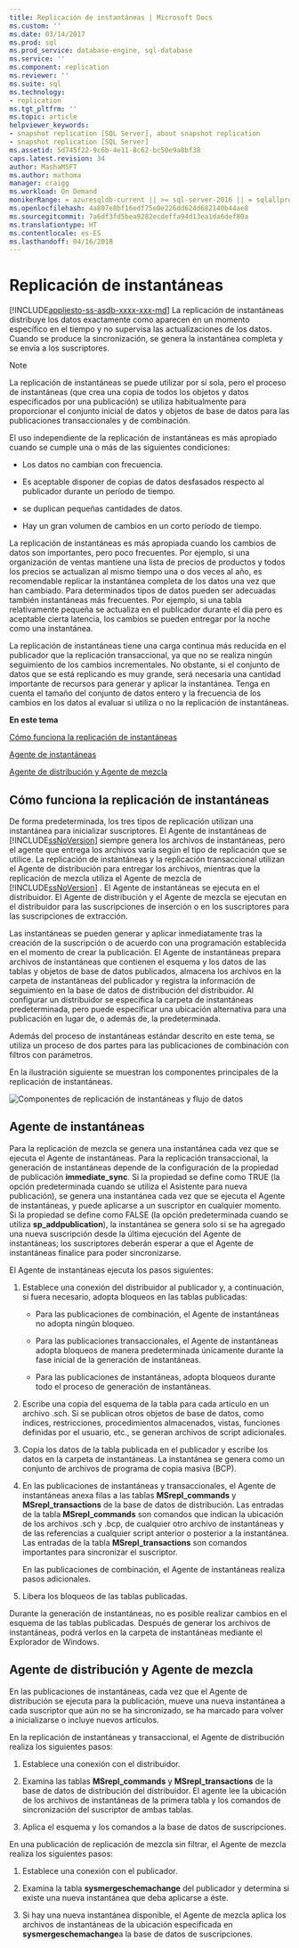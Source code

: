 ```yaml
---
title: Replicación de instantáneas | Microsoft Docs
ms.custom: ''
ms.date: 03/14/2017
ms.prod: sql
ms.prod_service: database-engine, sql-database
ms.service: ''
ms.component: replication
ms.reviewer: ''
ms.suite: sql
ms.technology:
- replication
ms.tgt_pltfrm: ''
ms.topic: article
helpviewer_keywords:
- snapshot replication [SQL Server], about snapshot replication
- snapshot replication [SQL Server]
ms.assetid: 5d745f22-9c6b-4e11-8c62-bc50e9a8bf38
caps.latest.revision: 34
author: MashaMSFT
ms.author: mathoma
manager: craigg
ms.workload: On Demand
monikerRange: = azuresqldb-current || >= sql-server-2016 || = sqlallproducts-allversions
ms.openlocfilehash: 4a807e8bf16edf75e0e226dd624d682140b44ae8
ms.sourcegitcommit: 7a6df3fd5bea9282ecdeffa94d13ea1da6def80a
ms.translationtype: HT
ms.contentlocale: es-ES
ms.lasthandoff: 04/16/2018
---
```

# <a name="snapshot-replication"></a>Replicación de instantáneas
[!INCLUDE[appliesto-ss-asdb-xxxx-xxx-md](../../includes/appliesto-ss-asdb-xxxx-xxx-md.md)]
  La replicación de instantáneas distribuye los datos exactamente como aparecen en un momento específico en el tiempo y no supervisa las actualizaciones de los datos. Cuando se produce la sincronización, se genera la instantánea completa y se envía a los suscriptores.  
  
> [!NOTE]  
>  La replicación de instantáneas se puede utilizar por sí sola, pero el proceso de instantáneas (que crea una copia de todos los objetos y datos especificados por una publicación) se utiliza habitualmente para proporcionar el conjunto inicial de datos y objetos de base de datos para las publicaciones transaccionales y de combinación.  
  
 El uso independiente de la replicación de instantáneas es más apropiado cuando se cumple una o más de las siguientes condiciones:  
  
-   Los datos no cambian con frecuencia.  
  
-   Es aceptable disponer de copias de datos desfasados respecto al publicador durante un período de tiempo.  
  
-   se duplican pequeñas cantidades de datos.  
  
-   Hay un gran volumen de cambios en un corto período de tiempo.  
  
 La replicación de instantáneas es más apropiada cuando los cambios de datos son importantes, pero poco frecuentes. Por ejemplo, si una organización de ventas mantiene una lista de precios de productos y todos los precios se actualizan al mismo tiempo una o dos veces al año, es recomendable replicar la instantánea completa de los datos una vez que han cambiado. Para determinados tipos de datos pueden ser adecuadas también instantáneas más frecuentes. Por ejemplo, si una tabla relativamente pequeña se actualiza en el publicador durante el día pero es aceptable cierta latencia, los cambios se pueden entregar por la noche como una instantánea.  
  
 La replicación de instantáneas tiene una carga continua más reducida en el publicador que la replicación transaccional, ya que no se realiza ningún seguimiento de los cambios incrementales. No obstante, si el conjunto de datos que se está replicando es muy grande, será necesaria una cantidad importante de recursos para generar y aplicar la instantánea. Tenga en cuenta el tamaño del conjunto de datos entero y la frecuencia de los cambios en los datos al evaluar si utiliza o no la replicación de instantáneas.  
  
 **En este tema**  
  
 [Cómo funciona la replicación de instantáneas](#HowWorks)  
  
 [Agente de instantáneas](#SnapshotAgent)  
  
 [Agente de distribución y Agente de mezcla](#DistAgent)  
  
##  <a name="HowWorks"></a> Cómo funciona la replicación de instantáneas  
 De forma predeterminada, los tres tipos de replicación utilizan una instantánea para inicializar suscriptores. El Agente de instantáneas de [!INCLUDE[ssNoVersion](../../includes/ssnoversion-md.md)] siempre genera los archivos de instantáneas, pero el agente que entrega los archivos varía según el tipo de replicación que se utilice. La replicación de instantáneas y la replicación transaccional utilizan el Agente de distribución para entregar los archivos, mientras que la replicación de mezcla utiliza el Agente de mezcla de [!INCLUDE[ssNoVersion](../../includes/ssnoversion-md.md)] . El Agente de instantáneas se ejecuta en el distribuidor. El Agente de distribución y el Agente de mezcla se ejecutan en el distribuidor para las suscripciones de inserción o en los suscriptores para las suscripciones de extracción.  
  
 Las instantáneas se pueden generar y aplicar inmediatamente tras la creación de la suscripción o de acuerdo con una programación establecida en el momento de crear la publicación. El Agente de instantáneas prepara archivos de instantáneas que contienen el esquema y los datos de las tablas y objetos de base de datos publicados, almacena los archivos en la carpeta de instantáneas del publicador y registra la información de seguimiento en la base de datos de distribución del distribuidor. Al configurar un distribuidor se especifica la carpeta de instantáneas predeterminada, pero puede especificar una ubicación alternativa para una publicación en lugar de, o además de, la predeterminada.  
  
 Además del proceso de instantáneas estándar descrito en este tema, se utiliza un proceso de dos partes para las publicaciones de combinación con filtros con parámetros.  
  
 En la ilustración siguiente se muestran los componentes principales de la replicación de instantáneas.  
  
 ![Componentes de replicación de instantáneas y flujo de datos](../../relational-databases/replication/media/snapshot.gif "Componentes de replicación de instantáneas y flujo de datos")  
  
##  <a name="SnapshotAgent"></a> Agente de instantáneas  
 Para la replicación de mezcla se genera una instantánea cada vez que se ejecuta el Agente de instantáneas. Para la replicación transaccional, la generación de instantáneas depende de la configuración de la propiedad de publicación **immediate_sync**. Si la propiedad se define como TRUE (la opción predeterminada cuando se utiliza el Asistente para nueva publicación), se genera una instantánea cada vez que se ejecuta el Agente de instantáneas, y puede aplicarse a un suscriptor en cualquier momento. Si la propiedad se define como FALSE (la opción predeterminada cuando se utiliza **sp_addpublication**), la instantánea se genera solo si se ha agregado una nueva suscripción desde la última ejecución del Agente de instantáneas; los suscriptores deberán esperar a que el Agente de instantáneas finalice para poder sincronizarse.  
  
 El Agente de instantáneas ejecuta los pasos siguientes:  
  
1.  Establece una conexión del distribuidor al publicador y, a continuación, si fuera necesario, adopta bloqueos en las tablas publicadas:  
  
    -   Para las publicaciones de combinación, el Agente de instantáneas no adopta ningún bloqueo.  
  
    -   Para las publicaciones transaccionales, el Agente de instantáneas adopta bloqueos de manera predeterminada únicamente durante la fase inicial de la generación de instantáneas.  
  
    -   Para las publicaciones de instantáneas, adopta bloqueos durante todo el proceso de generación de instantáneas.  
  
2.  Escribe una copia del esquema de la tabla para cada artículo en un archivo .sch. Si se publican otros objetos de base de datos, como índices, restricciones, procedimientos almacenados, vistas, funciones definidas por el usuario, etc., se generan archivos de script adicionales.  
  
3.  Copia los datos de la tabla publicada en el publicador y escribe los datos en la carpeta de instantáneas. La instantánea se genera como un conjunto de archivos de programa de copia masiva (BCP).  
  
4.  En las publicaciones de instantáneas y transaccionales, el Agente de instantáneas anexa filas a las tablas **MSrepl_commands** y **MSrepl_transactions** de la base de datos de distribución. Las entradas de la tabla **MSrepl_commands** son comandos que indican la ubicación de los archivos .sch y .bcp, de cualquier otro archivo de instantáneas y de las referencias a cualquier script anterior o posterior a la instantánea. Las entradas de la tabla **MSrepl_transactions** son comandos importantes para sincronizar el suscriptor.  
  
     En las publicaciones de combinación, el Agente de instantáneas realiza pasos adicionales.  
  
5.  Libera los bloqueos de las tablas publicadas.  
  
 Durante la generación de instantáneas, no es posible realizar cambios en el esquema de las tablas publicadas. Después de generar los archivos de instantáneas, podrá verlos en la carpeta de instantáneas mediante el Explorador de Windows.  
  
##  <a name="DistAgent"></a> Agente de distribución y Agente de mezcla  
 En las publicaciones de instantáneas, cada vez que el Agente de distribución se ejecuta para la publicación, mueve una nueva instantánea a cada suscriptor que aún no se ha sincronizado, se ha marcado para volver a inicializarse o incluye nuevos artículos.  
  
 En la replicación de instantáneas y transaccional, el Agente de distribución realiza los siguientes pasos:  
  
1.  Establece una conexión con el distribuidor.  
  
2.  Examina las tablas **MSrepl_commands** y **MSrepl_transactions** de la base de datos de distribución del distribuidor. El agente lee la ubicación de los archivos de instantáneas de la primera tabla y los comandos de sincronización del suscriptor de ambas tablas.  
  
3.  Aplica el esquema y los comandos a la base de datos de suscripciones.  
  
 En una publicación de replicación de mezcla sin filtrar, el Agente de mezcla realiza los siguientes pasos:  
  
1.  Establece una conexión con el publicador.  
  
2.  Examina la tabla **sysmergeschemachange** del publicador y determina si existe una nueva instantánea que deba aplicarse a éste.  
  
3.  Si hay una nueva instantánea disponible, el Agente de mezcla aplica los archivos de instantáneas de la ubicación especificada en **sysmergeschemachange**a la base de datos de suscripciones.  
  
  
